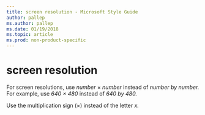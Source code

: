 ```yaml
---
title: screen resolution - Microsoft Style Guide
author: pallep
ms.author: pallep
ms.date: 01/19/2018
ms.topic: article
ms.prod: non-product-specific
---
```


# screen resolution

For screen resolutions, use *number* × *number* instead of *number by number.* For example, use *640 × 480* instead of *640 by 480.* 

Use the multiplication sign (×) instead of the letter *x.* 
